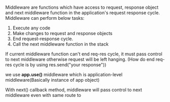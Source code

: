 Middleware are functions which have access to request, response object and next middleware function in the application's request response cycle.
Middleware can perform below tasks:
1. Execute any code
2. Make changes to request and response objects
3. End request-response cycle.
4. Call the next middleware function in the stack

If current middleware function can't end req-res cycle, it must pass control to next middleware otherwise request will be left hanging. (How do end req-res cycle is by using res.send("your response"))

we use **app.use()** middleware which is application-level middleware(Basically instance of app object)

With next() callback method, middleware will pass control to next middleware even with same route to